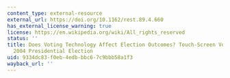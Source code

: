 ```yaml
---
content_type: external-resource
external_url: https://doi.org/10.1162/rest.89.4.660
has_external_license_warning: true
license: https://en.wikipedia.org/wiki/All_rights_reserved
status: ''
title: Does Voting Technology Affect Election Outcomes? Touch-Screen Voting and the
  2004 Presidential Election
uid: 9334dc83-f0eb-4edb-bbc6-7c9bbb58a1f3
wayback_url: ''
---
```

